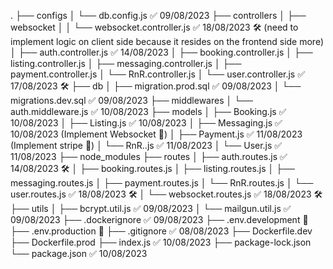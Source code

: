 .
├── configs 
│   └── db.config.js ✅ 09/08/2023
├── controllers
│   ├──  websocket 
│   │    └── websocket.controller.js ✅ 18/08/2023 🛠 (need to implement logic on client side because it resides on the frontend side more)  
│   ├── auth.controller.js ✅ 14/08/2023
│   ├── booking.controller.js
│   ├── listing.controller.js
│   ├── messaging.controller.js
│   ├── payment.controller.js
│   └── RnR.controller.js
│   └── user.controller.js ✅ 17/08/2023 🛠
├── db
│   ├── migration.prod.sql ✅ 09/08/2023
│   └── migrations.dev.sql ✅ 09/08/2023
├── middlewares
│   └── auth.middleware.js ✅ 10/08/2023
├── models 
│   ├── Booking.js ✅ 10/08/2023
│   ├── Listing.js ✅ 10/08/2023
│   ├── Messaging.js ✅ 10/08/2023 (Implement Websocket 🧱) 
│   ├── Payment.js  ✅ 11/08/2023 (Implement stripe 🧱)
│   └── RnR..js ✅ 11/08/2023
│   └── User.js ✅ 11/08/2023
├── node_modules
├── routes
│   ├── auth.routes.js ✅ 14/08/2023 🛠
│   ├── booking.routes.js
│   ├── listing.routes.js
│   ├── messaging.routes.js
│   ├── payment.routes.js
│   └── RnR.routes.js
│   └── user.routes.js ✅ 18/08/2023 🛠
│   └── websocket.routes.js ✅ 18/08/2023 🛠
├── utils
│   ├── bcrypt.util.js ✅ 09/08/2023
│   └── mailgun.util.js ✅ 09/08/2023
├── .dockerignore ✅ 09/08/2023
├── .env.development 🧱
├── .env.production 🧱
├── .gitignore ✅ 08/08/2023
├── Dockerfile.dev
├── Dockerfile.prod
├── index.js ✅ 10/08/2023
├── package-lock.json
└── package.json ✅ 10/08/2023